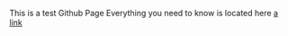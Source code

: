 This is a test Github Page
Everything you need to know is located here [a link](https://github.com/user/repo/blob/branch/other_file.md)
